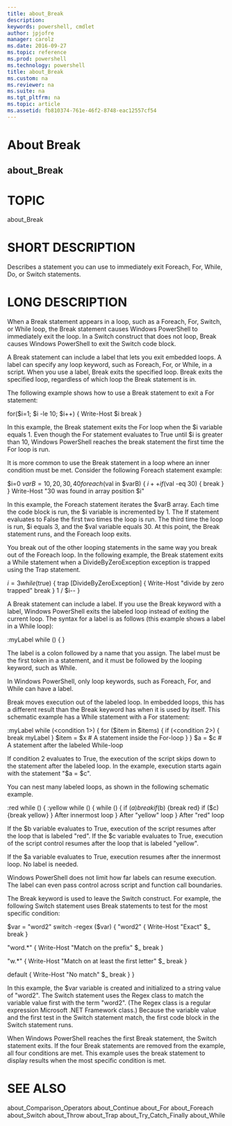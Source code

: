 ```yaml
---
title: about_Break
description: 
keywords: powershell, cmdlet
author: jpjofre
manager: carolz
ms.date: 2016-09-27
ms.topic: reference
ms.prod: powershell
ms.technology: powershell
title: about_Break
ms.custom: na
ms.reviewer: na
ms.suite: na
ms.tgt_pltfrm: na
ms.topic: article
ms.assetid: fb810374-761e-46f2-8748-eac12557cf54
---
```

# About Break
## about_Break
# TOPIC

about_Break

# SHORT DESCRIPTION

Describes a statement you can use to immediately exit Foreach, For, While,
Do, or Switch statements.

# LONG DESCRIPTION

When a Break statement appears in a loop, such as a Foreach, For, Switch,
or While loop, the Break statement causes Windows PowerShell to immediately
exit the loop. In a Switch construct that does not loop, Break causes
Windows PowerShell to exit the Switch code block.

A Break statement can include a label that lets you exit embedded loops.
A label can specify any loop keyword, such as Foreach, For, or While, in a
script. When you use a label, Break exits the specified loop. Break exits
the specified loop, regardless of which loop the Break statement is in.

The following example shows how to use a Break statement to exit a For
statement:

for($i=1; $i -le 10; $i++)
{
Write-Host $i
break
}

In this example, the Break statement exits the For loop when the $i
variable equals 1. Even though the For statement evaluates to True
until $i is greater than 10, Windows PowerShell reaches the break statement
the first time the For loop is run.

It is more common to use the Break statement in a loop where
an inner condition must be met. Consider the following Foreach
statement example:

$i=0
$varB = 10,20,30,40
foreach ($val in $varB)
{
$i++
if ($val -eq 30)
{
break
}
}
Write-Host "30 was found in array position $i"

In this example, the Foreach statement iterates the $varB array. Each
time the code block is run, the $i variable is incremented by 1. The
If statement evaluates to False the first two times the
loop is run. The third time the loop is run, $i equals 3, and the $val
variable equals 30. At this point, the Break statement runs, and the
Foreach loop exits.

You break out of the other looping statements in the same way you
break out of the Foreach loop. In the following example, the Break
statement exits a While statement when a DivideByZeroException exception
is trapped using the Trap statement.

$i = 3
while ($true)
{
trap [DivideByZeroException]
{
Write-Host "divide by zero trapped"
break
}
1 / $i--
}

A Break statement can include a label. If you use the Break keyword with
a label, Windows PowerShell exits the labeled loop instead of exiting the
current loop. The syntax for a label is as follows (this example shows a
label in a While loop):

:myLabel while (<condition>) { <statement list>}

The label is a colon followed by a name that you assign. The label must be
the first token in a statement, and it must be followed by the looping
keyword, such as While.

In Windows PowerShell, only loop keywords, such as Foreach, For, and While
can have a label.

Break moves execution out of the labeled loop. In embedded loops, this has
a different result than the Break keyword has when it is used by itself.
This schematic example has a While statement with a For statement:

:myLabel while (<condition 1>)
{
for ($item in $items)
{
if (<condition 2>) { break myLabel }
$item = $x   # A statement inside the For-loop
}
}
$a = $c  # A statement after the labeled While-loop

If condition 2 evaluates to True, the execution of the script skips down
to the statement after the labeled loop. In the example, execution starts
again with the statement "$a = $c".

You can nest many labeled loops, as shown in the following schematic
example.

:red while (<condition1>)
{
:yellow while (<condition2>)
{
while (<condition3>)
{
if ($a) {break}
if ($b) {break red}
if ($c) {break yellow}
}
After innermost loop
}
After "yellow" loop
}
After "red" loop

If the $b variable evaluates to True, execution of the script resumes
after the loop that is labeled "red". If the $c variable evaluates to
True, execution of the script control resumes after the loop that is
labeled "yellow".

If the $a variable evaluates to True, execution resumes after the innermost
loop. No label is needed.

Windows PowerShell does not limit how far labels can resume execution. The
label can even pass control across script and function call boundaries.

The Break keyword is used to leave the Switch construct. For example,
the following Switch statement uses Break statements to test for the
most specific condition:

$var = "word2"
switch -regex ($var)
{
"word2"
{
Write-Host "Exact" $_
break
}

"word.*"
{
Write-Host "Match on the prefix" $_
break
}

"w.*"
{
Write-Host "Match on at least the first letter" $_
break
}

default
{
Write-Host "No match" $_
break
}
}

In this example, the $var variable is created and initialized to a string
value of "word2". The Switch statement uses the Regex class to match the
variable value first with the term "word2". (The Regex class is a regular
expression Microsoft .NET Framework class.) Because the variable value and
the first test in the Switch statement match, the first code block in the
Switch statement runs.

When Windows PowerShell reaches the first Break statement, the Switch
statement exits. If the four Break statements are removed from the example,
all four conditions are met. This example uses the break statement to
display results when the most specific condition is met.

# SEE ALSO

about_Comparison_Operators
about_Continue
about_For
about_Foreach
about_Switch
about_Throw
about_Trap
about_Try_Catch_Finally
about_While


